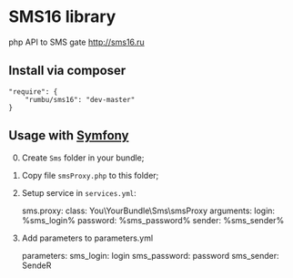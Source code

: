 SMS16 library
================================

php API to SMS gate http://sms16.ru

Install via composer
--------------------------------
    "require": {
        "rumbu/sms16": "dev-master"
    }

Usage with [Symfony](https://github.com/symfony/symfony)
--------------------------------
0.  Create `Sms` folder in your bundle;

1.  Copy file `smsProxy.php` to this folder;

2.  Setup service in `services.yml`:

    sms.proxy:
        class: You\YourBundle\Sms\smsProxy
        arguments:
            login: %sms_login%
            password: %sms_password%
            sender: %sms_sender%

3.  Add parameters to parameters.yml

    parameters:
        sms_login: login
        sms_password: password
        sms_sender: SendeR
